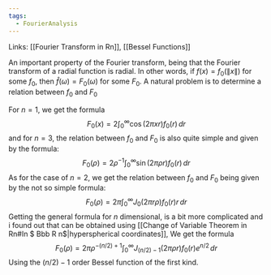 ```yaml
---
tags:
  - FourierAnalysis
---
```

Links: [[Fourier Transform in Rn]], [[Bessel Functions]]

An important property of the Fourier transform, being that the Fourier transform of a radial function is radial. In other words, if $f(x) = f_0(\|x\|)$ for some $f_0$, then $\hat f(\omega) = F_0(\omega)$ for some $F_0$. A natural problem is to determine a relation between $f_0$ and $F_0$

For $n = 1$,  we get the formula $$F_0(x) = 2 \int_0^\infty \cos(2\pi x r) f_0
(r)\, dr$$
and for $n = 3$, the relation between $f_0$ and $F_0$ is also quite simple and given by the formula: $$F_0(\rho) = 2\rho^{-1} \int_0^\infty \sin(2\pi \rho r)f_0(r)\, dr $$
As for the case of $n = 2$, we get the relation between $f_0$ and $F_0$ being given by the not so simple formula: $$F_0(\rho) = 2\pi \int_0^\infty J_0(2\pi r\rho)f_0(r)r\, dr$$
Getting the general formula for $n$ dimensional, is a bit more complicated and i found out that can be obtained using [[Change of Variable Theorem in Rn#In $ Bbb R n$|hyperspherical coordinates]], We get the formula $$F_0 (\rho) = 2\pi \rho^{-(n/2)+1} \int_0^\infty J_{(n/2)-1}(2\pi \rho r) f_0(r) e^{n/2}\, dr $$
Using the $(n/2)-1$ order Bessel function of the first kind.
